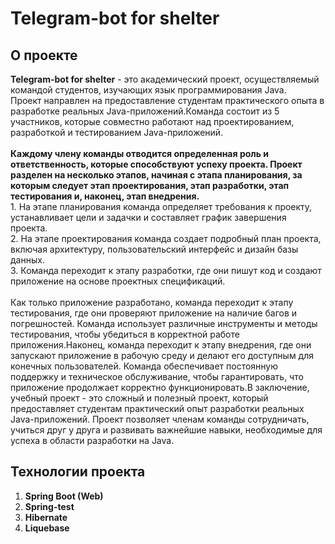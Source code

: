 # Telegram-bot for shelter 
## О проекте
<b>Telegram-bot for shelter</b> - это академический проект, осуществляемый командой студентов, изучающих язык программирования Java.
<br>  Проект направлен на предоставление студентам практического опыта в разработке реальных Java-приложений.Команда состоит из 5 участников, которые совместно работают над проектированием, разработкой и тестированием Java-приложений. 
<br>
<br>  <b>Каждому члену команды отводится определенная роль и ответственность, которые способствуют успеху проекта. Проект разделен на несколько этапов, начиная с этапа планирования, за которым следует этап проектирования, этап разработки, этап тестирования и, наконец, этап внедрения.</b>
<br>  1. На этапе планирования команда определяет требования к проекту, устанавливает цели и задачки и составляет график завершения проекта.
<br>  2. На этапе проектирования команда создает подробный план проекта, включая архитектуру, пользовательский интерфейс и дизайн базы данных.
<br>  3. Команда переходит к этапу разработки, где они пишут код и создают приложение на основе проектных спецификаций.
<br>
<br>Как только приложение разработано, команда переходит к этапу тестирования, где они проверяют приложение на наличие багов и погрешностей. Команда использует различные инструменты и методы тестирования, чтобы убедиться в корректной работе приложения.Наконец, команда переходит к этапу внедрения, где они запускают приложение в рабочую среду и делают его доступным для конечных пользователей. Команда обеспечивает постоянную поддержку и техническое обслуживание, чтобы гарантировать, что приложение продолжает корректно функционировать.В заключение, учебный проект - это сложный и полезный проект, который предоставляет студентам практический опыт разработки реальных Java-приложений. Проект позволяет членам команды сотрудничать, учиться друг у друга и развивать важнейшие навыки, необходимые для успеха в области разработки на Java.
## Технологии проекта
1. <b>Spring Boot (Web)</b>
2. <b>Spring-test</b>
3. <b>Hibernate</b>
4. <b>Liquebase</b>
